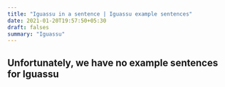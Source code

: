 ```yaml
---
title: "Iguassu in a sentence | Iguassu example sentences"
date: 2021-01-20T19:57:50+05:30
draft: falses
summary: "Iguassu"
---
```

## Unfortunately, we have no example sentences for Iguassu                 
